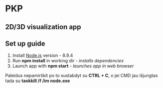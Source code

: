 # PKP

## 2D/3D visualization app

## Set up guide

1. Install [Node.js](https://nodejs.org/en/) version - 8.9.4
2. Run **npm install** in working dir  -  *installs dependencies*
3. Launch app with **npm start**  -  *launches app in web browser*

Paleidus nepamirškit po to sustabdyt su **CTRL + C**, o jei CMD jau išjungtas tada su **taskkill /f /im node.exe**
